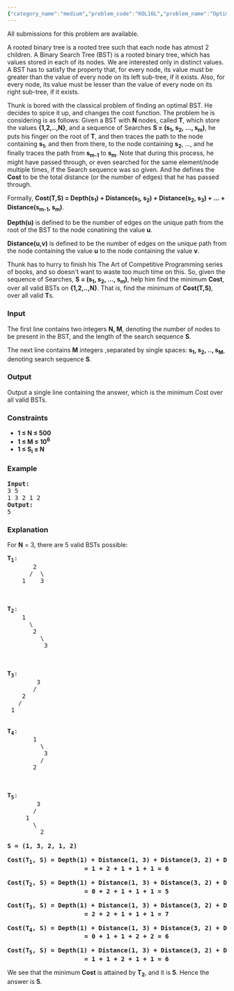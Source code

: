 ```yaml
---
{"category_name":"medium","problem_code":"KOL16L","problem_name":"Optimal BST Revisited","languages_supported":{"0":"C","1":"CPP14","2":"JAVA","3":"PYTH","4":"PYTH 3.4"},"max_timelimit":1,"source_sizelimit":50000,"problem_author":"admin2","problem_tester":null,"date_added":"26-12-2016","tags":{"0":"admin2"},"time":{"view_start_date":1482831600,"submit_start_date":1482831600,"visible_start_date":1482831600,"end_date":1735669800},"layout":"problem"}
---
```

<span class="solution-visible-txt">All submissions for this problem are available.</span><p>
A rooted binary tree is a rooted tree such that each node has atmost 2 children. A Binary Search Tree (BST) is a rooted binary tree, which has values stored in each of its nodes. We are interested only in distinct values. A BST has to satisfy the property that, for every node, its value must be greater than the value of every node on its left sub-tree, if it exists. Also, for every node, its value must be lesser than the value of every node on its right sub-tree, if it exists.
</p>

<p>Thunk is bored with the classical problem of finding an optimal BST. He decides to spice it up, and changes the cost function. The problem he is considering is as follows:
Given a BST with <b>N</b> nodes, called <b>T</b>, which store the values <b>{1,2,..,N}</b>, and a sequence of Searches <b>S = (s<sub>1</sub>, s<sub>2</sub>, ..., s<sub>m</sub>)</b>, he puts his finger on the root of <b>T</b>, and then traces the path to the node containing <b>s<sub>1</sub></b>, and then from there, to the node containing <b>s<sub>2</sub></b>, ..., and he finally traces the path from <b>s<sub>m-1</sub></b> to <b>s<sub>m</sub></b>. Note that during this process, he might have passed through, or even searched for the same element/node multiple times, if the Search sequence was so given. And he defines the <b>Cost</b> to be the total distance (or the number of edges) that he has passed through. 
</p>

<p>Formally, <b>Cost(T,S) = Depth(s<sub>1</sub>) + Distance(s<sub>1</sub>, s<sub>2</sub>) + Distance(s<sub>2</sub>, s<sub>3</sub>) + ... + Distance(s<sub>m-1</sub>, s<sub>m</sub>)</b>.
</p>

<p><b>Depth(u)</b> is defined to be the number of edges on the unique path from the root of the BST to the node conatining the value <b>u</b>.

<b>Distance(u,v)</b> is defined to be the number of edges on the unique path from the node containing the value <b>u</b> to the node containing the value <b>v</b>.
</p>

<p>Thunk has to hurry to finish his The Art of Competitive Programming series of books, and so doesn't want to waste too much time on this. So, given the sequence of Searches, <b>S = (s<sub>1</sub>, s<sub>2</sub>, ..., s<sub>m</sub>)</b>, help him find the minimum <b>Cost</b>, over all valid BSTs on <b>{1,2,..,N}</b>. That is, find the minimum of <b>Cost(T,S)</b>, over all valid <b>T</b>s.
</p>


<h3>Input</h3>
<p>The first line contains two integers <b>N, M</b>, denoting the number of nodes to be present in the BST, and the length of the search sequence <b>S</b>.</p>
<p>The next line contains <b>M</b> integers ,separated by single spaces: <b>s<sub>1</sub>, s<sub>2</sub>, .., s<sub>M</sub></b>, denoting search sequence <b>S</b>.</p>


<h3>Output</h3>
<p>Output a single line containing the answer, which is the minimum Cost over all valid BSTs.</p>

<p> </p>

<h3>Constraints</h3>
<ul>
<li><b>1 ≤ N ≤ 500</b></li>
<li><b>1 ≤ M ≤ 10<sup>6</sup></b></li>
<li><b>1 ≤ S<sub>i</sub> ≤ N</b></li>
</ul>


<h3>Example</h3>
<pre><b>Input:</b>
<tt>3 5
1 3 2 1 2</tt>
<b>Output:</b>
<tt>5</tt>
</pre>

<h3>Explanation</h3>
For <b>N</b> = 3, there are 5 valid BSTs possible:

<pre>
<b>T<sub>1</sub></b>:
       2
      /  \
    1    3



<b>T<sub>2</sub></b>:
    1
      \
       2
         \
          3



<b>T<sub>3</sub></b>:
        3
       /
    2
   /
 1


<b>T<sub>4</sub></b>:
       1
         \
          3
         /
       2   



<b>T<sub>5</sub></b>:
        3
       /
     1
       \
         2

<b>S = (1, 3, 2, 1, 2)</b>

<b>Cost(T<sub>1</sub>, S) = Depth(1) + Distance(1, 3) + Distance(3, 2) + Distance(2, 1) + Distance(1, 2)
                     = 1 + 2 + 1 + 1 + 1 = 6

Cost(T<sub>2</sub>, S) = Depth(1) + Distance(1, 3) + Distance(3, 2) + Distance(2, 1) + Distance(1, 2)
                     = 0 + 2 + 1 + 1 + 1 = 5

Cost(T<sub>3</sub>, S) = Depth(1) + Distance(1, 3) + Distance(3, 2) + Distance(2, 1) + Distance(1, 2)
                     = 2 + 2 + 1 + 1 + 1 = 7

Cost(T<sub>4</sub>, S) = Depth(1) + Distance(1, 3) + Distance(3, 2) + Distance(2, 1) + Distance(1, 2)
                     = 0 + 1 + 1 + 2 + 2 = 6

Cost(T<sub>5</sub>, S) = Depth(1) + Distance(1, 3) + Distance(3, 2) + Distance(2, 1) + Distance(1, 2)
                     = 1 + 1 + 2 + 1 + 1 = 6</b>
</pre>

We see that the minimum <b>Cost</b> is attained by <b>T<sub>2</sub></b>, and it is <b>5</b>. Hence the answer is <b>5</b>.
